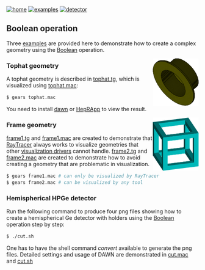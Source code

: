 [![home](https://img.shields.io/badge/gears-home-blue?style=flat)](../../..)
[![examples](https://img.shields.io/badge/gears-examples-green?style=flat)](../..)
[![detector](https://img.shields.io/badge/examples-detector-orange?style=flat)](..)

## Boolean operation

Three [examples][] are provided here to demonstrate how to create a complex geometry using the [Boolean][] operation.

<img style="float:right; width:120px;" src="tophat.png">

### Tophat geometry

A tophat geometry is described in [tophat.tg][], which is visualized using [tophat.mac][]:

```sh
$ gears tophat.mac
```

You need to install [dawn][] or [HepRApp][] to view the result.

[examples]:https://github.com/jintonic/gears/tree/master/examples/detector/boolean
[Boolean]:{{site.g4doc}}/Detector/Geometry/geomSolids.html?highlight=boolean#solids-made-by-boolean-operations
[tophat.tg]: {{site.file}}/examples/detector/boolean/tophat.tg
[tophat.mac]:{{site.file}}/examples/detector/boolean/tophat.mac
[dawn]:https://geant4.kek.jp/~tanaka/DAWN/About_DAWN.html
[HepRApp]: https://www.slac.stanford.edu/~perl/HepRApp/

<img style="float:right; width:120px;" src="frame2.png">

### Frame geometry
[frame1.tg][] and [frame1.mac][] are created to demonstrate that [RayTracer][] always works to visualize geometries that other [visualization drivers][] cannot handle. [frame2.tg][] and [frame2.mac][] are created to demonstrate how to avoid creating a geometry that are problematic in visualization.

```sh
$ gears frame1.mac # can only be visualized by RayTracer
$ gears frame2.mac # can be visualized by any tool
```

[frame1.tg]: {{site.file}}/examples/detector/boolean/frame1.tg
[frame1.mac]:{{site.file}}/examples/detector/boolean/frame1.mac
[frame2.tg]: {{site.file}}/examples/detector/boolean/frame2.tg
[frame2.mac]:{{site.file}}/examples/detector/boolean/frame2.mac
[RayTracer]: ../#raytracer
[visualization drivers]: ..

### Hemispherical HPGe detector

Run the following command to produce four png files showing how to create a hemispherical Ge detector with holders using the [Boolean][] operation step by step:

~~~sh
$ ./cut.sh
~~~

One has to have the shell command *convert* available to generate the png files. Detailed settings and usage of DAWN are demonstrated in [cut.mac][] and [cut.sh][]

[cut.mac]:{{site.file}}/examples/detector/boolean/cut.mac
[cut.sh]: {{site.file}}/examples/detector/boolean/cut.sh
